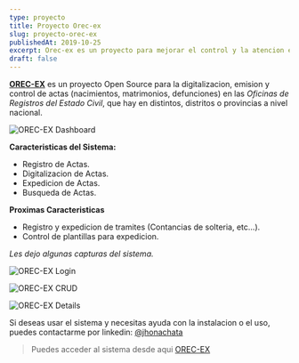 ```yaml
---
type: proyecto
title: Proyecto Orec-ex
slug: proyecto-orec-ex
publishedAt: 2019-10-25
excerpt: Orec-ex es un proyecto para mejorar el control y la atencion en Oficinas de Registros del Estado Civil que hay a nivel nacional.
draft: false
---
```


**<a href="https://github.com/dcyar/orec-ex" class="text-red-700 font-semibold" target="_blank">OREC-EX</a>** es un proyecto Open Source para la digitalizacion, emision y control de actas (nacimientos, matrimonios, defunciones) en las _Oficinas de Registros del Estado Civil_, que hay en distintos, distritos o provincias a nivel nacional.

![OREC-EX Dashboard](/images/orec-ex/dashboard.png)

**Caracteristicas del Sistema:**

-   Registro de Actas.
-   Digitalizacion de Actas.
-   Expedicion de Actas.
-   Busqueda de Actas.

**Proximas Caracteristicas**

-   Registro y expedicion de tramites (Contancias de solteria, etc...).
-   Control de plantillas para expedicion.

_Les dejo algunas capturas del sistema._

![OREC-EX Login](/images/orec-ex/login.png)

![OREC-EX CRUD](/images/orec-ex/new-act.png)

![OREC-EX Details](/images/orec-ex/act.png)

Si deseas usar el sistema y necesitas ayuda con la instalacion o el uso, puedes contactarme por linkedin: <a href="https://www.linkedin.com/in/jhonachata/" class="text-red-700 font-bold" target="_blank">@jhonachata</a>

> Puedes acceder al sistema desde aqui <a href="https://github.com/dcyar/orec-ex" class="text-red-700 font-semibold" target="_blank">OREC-EX</a>
